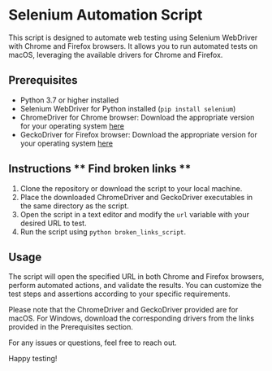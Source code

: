 # Selenium Automation Script

This script is designed to automate web testing using Selenium WebDriver with Chrome and Firefox browsers. It allows you to run automated tests on macOS, leveraging the available drivers for Chrome and Firefox.

## Prerequisites

- Python 3.7 or higher installed
- Selenium WebDriver for Python installed (`pip install selenium`)
- ChromeDriver for Chrome browser: Download the appropriate version for your operating system [here](https://sites.google.com/a/chromium.org/chromedriver/downloads)
- GeckoDriver for Firefox browser: Download the appropriate version for your operating system [here](https://github.com/mozilla/geckodriver/releases)

## Instructions ** Find broken links **
1. Clone the repository or download the script to your local machine.
2. Place the downloaded ChromeDriver and GeckoDriver executables in the same directory as the script.
3. Open the script in a text editor and modify the `url` variable with your desired URL to test.
4. Run the script using `python broken_links_script`.

## Usage
The script will open the specified URL in both Chrome and Firefox browsers, perform automated actions, and validate the results. You can customize the test steps and assertions according to your specific requirements.

Please note that the ChromeDriver and GeckoDriver provided are for macOS. For Windows, download the corresponding drivers from the links provided in the Prerequisites section.

For any issues or questions, feel free to reach out.

Happy testing!
